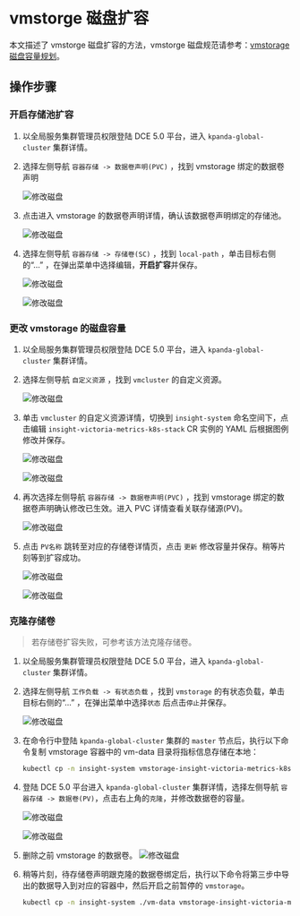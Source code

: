 # vmstorge 磁盘扩容

本文描述了 vmstorge 磁盘扩容的方法，vmstorge 磁盘规范请参考：[vmstorage 磁盘容量规划](vmstorage-resource-plan.md)。

## 操作步骤

### 开启存储池扩容

1. 以全局服务集群管理员权限登陆 DCE 5.0 平台，进入 `kpanda-global-cluster` 集群详情。
2. 选择左侧导航 `容器存储 -> 数据卷声明(PVC)` ，找到 vmstorage 绑定的数据卷声明

   ![修改磁盘](../images/vmdisk01.png)

3. 点击进入 vmstorage 的数据卷声明详情，确认该数据卷声明绑定的存储池。

   ![修改磁盘](../images/vmdisk02.png)

4. 选择左侧导航 `容器存储 -> 存储卷(SC)` ，找到 `local-path` ，单击目标右侧的“...” ，在弹出菜单中选择编辑，**开启扩容**并保存。

   ![修改磁盘](../images/vmdisk03.png)

   ![修改磁盘](../images/vmdisk04.png)

### 更改 vmstorage 的磁盘容量

1. 以全局服务集群管理员权限登陆 DCE 5.0 平台，进入 `kpanda-global-cluster` 集群详情。
2. 选择左侧导航 `自定义资源` ，找到 `vmcluster` 的自定义资源。

   ![修改磁盘](../images/vmdisk05.png)

3. 单击 `vmcluster` 的自定义资源详情，切换到 `insight-system` 命名空间下，点击编辑 `insight-victoria-metrics-k8s-stack` CR 实例的 YAML 后根据图例修改并保存。

   ![修改磁盘](../images/vmdisk06.png)

   ![修改磁盘](../images/vmdisk07.png)

4. 再次选择左侧导航 `容器存储 -> 数据卷声明(PVC)` ，找到 vmstorage 绑定的数据卷声明确认修改已生效。进入 PVC 详情查看关联存储源(PV)。

   ![修改磁盘](../images/vmdisk08.png)

5. 点击 `PV名称` 跳转至对应的存储卷详情页，点击 `更新` 修改容量并保存。稍等片刻等到扩容成功。

   ![修改磁盘](../images/vmdisk09.png)

   ![修改磁盘](../images/vmdisk10.png)

### 克隆存储卷

> 若存储卷扩容失败，可参考该方法克隆存储卷。

1. 以全局服务集群管理员权限登陆 DCE 5.0 平台，进入 `kpanda-global-cluster` 集群详情。
2. 选择左侧导航 `工作负载 -> 有状态负载` ，找到 `vmstorage` 的有状态负载，单击目标右侧的“...” ，在弹出菜单中选择`状态` 后点击`停止`并保存。

   ![修改磁盘](../images/vmdisk11.png)

3. 在命令行中登陆 `kpanda-global-cluster` 集群的 `master` 节点后，执行以下命令复制 vmstorage 容器中的 vm-data 目录将指标信息存储在本地：

    ```bash
    kubectl cp -n insight-system vmstorage-insight-victoria-metrics-k8s-stack-1:vm-data ./vm-data
    ```

4. 登陆 DCE 5.0 平台进入 `kpanda-global-cluster` 集群详情，选择左侧导航 `容器存储 -> 数据卷(PV)`，点击右上角的`克隆`，并修改数据卷的容量。

   ![修改磁盘](../images/vmdisk12.png)

   ![修改磁盘](../images/vmdisk15.png)

5. 删除之前 vmstorage 的数据卷。
   ![修改磁盘](../images/vmdisk13.png)

6. 稍等片刻，待存储卷声明跟克隆的数据卷绑定后，执行以下命令将第三步中导出的数据导入到对应的容器中，然后开启之前暂停的 `vmstorage`。

    ```bash
    kubectl cp -n insight-system ./vm-data vmstorage-insight-victoria-metrics-k8s-stack-1:vm-data
    ```
